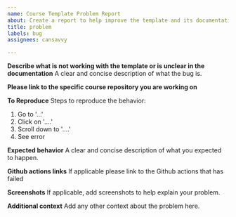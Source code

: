 ```yaml
---
name: Course Template Problem Report
about: Create a report to help improve the template and its documentation
title: problem
labels: bug
assignees: cansavvy

---
```


**Describe what is not working with the template or is unclear in the documentation**
A clear and concise description of what the bug is.

**Please link to the specific course repository you are working on**

**To Reproduce**
Steps to reproduce the behavior:
1. Go to '...'
2. Click on '....'
3. Scroll down to '....'
4. See error

**Expected behavior**
A clear and concise description of what you expected to happen.

**Github actions links**
If applicable please link to the Github actions that has failed

**Screenshots**
If applicable, add screenshots to help explain your problem.

**Additional context**
Add any other context about the problem here.
